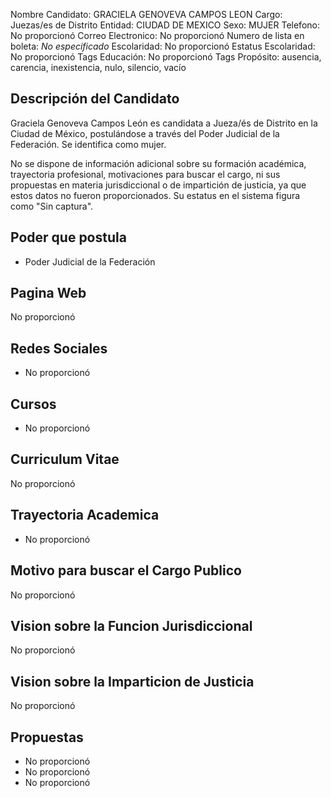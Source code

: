Nombre Candidato: GRACIELA GENOVEVA CAMPOS LEON
Cargo: Juezas/es de Distrito
Entidad: CIUDAD DE MEXICO
Sexo: MUJER
Telefono: No proporcionó
Correo Electronico: No proporcionó
Numero de lista en boleta: *No especificado*
Escolaridad: No proporcionó
Estatus Escolaridad: No proporcionó
Tags Educación: No proporcionó
Tags Propósito: ausencia, carencia, inexistencia, nulo, silencio, vacío


## Descripción del Candidato 

Graciela Genoveva Campos León es candidata a Jueza/és de Distrito en la Ciudad de México, postulándose a través del Poder Judicial de la Federación. Se identifica como mujer.

No se dispone de información adicional sobre su formación académica, trayectoria profesional, motivaciones para buscar el cargo, ni sus propuestas en materia jurisdiccional o de impartición de justicia, ya que estos datos no fueron proporcionados. Su estatus en el sistema figura como "Sin captura".


## Poder que postula

- Poder Judicial de la Federación


## Pagina Web

No proporcionó


## Redes Sociales

- No proporcionó


## Cursos

- No proporcionó


## Curriculum Vitae

No proporcionó


## Trayectoria Academica

- No proporcionó


## Motivo para buscar el Cargo Publico

No proporcionó


## Vision sobre la Funcion Jurisdiccional

No proporcionó


## Vision sobre la Imparticion de Justicia

No proporcionó


## Propuestas

- No proporcionó
- No proporcionó
- No proporcionó

